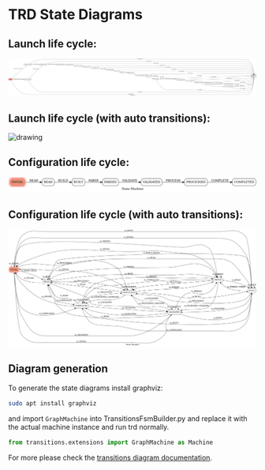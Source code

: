 # TRD State Diagrams

## Launch life cycle:

<img src="launch_state_diagram.png" alt="drawing"/>

## Launch life cycle (with auto transitions):

<img src="launch_state_diagram_autotransitions.png" alt="drawing"/>

## Configuration life cycle:

<img src="config_cycle_state_diagram.png" alt="drawing"/>

## Configuration life cycle (with auto transitions):

<img src="config_cycle_state_diagram_autotransitions.png" alt="drawing"/>

## Diagram generation
To generate the state diagrams install graphviz:

```bash
sudo apt install graphviz
```

and import `GraphMachine` into TransitionsFsmBuilder.py and replace it with the actual machine instance and run trd normally.

```python
from transitions.extensions import GraphMachine as Machine
```

For more please check the [transitions diagram documentation](https://github.com/pytransitions/transitions#-diagrams).